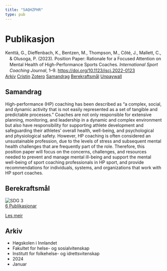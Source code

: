 ```yaml
---
title: "5AQHZPHR"
type: pub
---
```

<h1>Publikasjon</h1>
<article id="csl-bib-container-5AQHZPHR" class="csl-bib-container">
  <div class="csl-bib-body" style="line-height: 1.35; padding-left: 1em; text-indent:-1em;">
  <div class="csl-entry">Kentt&#xE4;, G., Dieffenbach, K., Bentzen, M., Thompson, M., C&#xF4;t&#xE9;, J., Mallett, C., &amp; Olusoga, P. (2023). Position Paper: Rationale for a Focused Attention on Mental Health of High-Performance Sports Coaches. <i>International Sport Coaching Journal</i>, 1&#x2013;9. <a href="https://doi.org/10.1123/iscj.2022-0123">https://doi.org/10.1123/iscj.2022-0123</a></div>
</div>
  <div class="csl-bib-buttons">
    <a href="#taxonomy-article-5AQHZPHR" class="csl-bib-button">Arkiv</a>
    <a href="https://app.cristin.no/results/show.jsf?id=2222807" alt="Cristin URL" class="csl-bib-button">Cristin</a>
    <a href="http://zotero.org/groups/5402882/items/5AQHZPHR" alt="Zotero URL" class="csl-bib-button">Zotero</a>
    <a href="#abstract-article-5AQHZPHR" class="csl-bib-button">Samandrag</a>
    <a href="#sdg-article-5AQHZPHR" class="csl-bib-button">Berekraftsmål</a>
    <a href="https://doi.org/10.1123/iscj.2022-0123" class="csl-bib-button">Unpaywall</a>
  </div>
  <div id="csl-bib-meta-container-5AQHZPHR"></div>
</article>
<div id="csl-bib-meta-5AQHZPHR" class="csl-bib-meta">
  <article id="abstract-article-5AQHZPHR" class="abstract-article">
    <h1>Samandrag</h1>
    High-performance (HP) coaching has been described as “a complex, social, and dynamic activity that is not easily represented as a set of tangible and predictable processes.” Coaches are not only responsible for extensive planning, monitoring, and leadership in a dynamic and complex environment but also have responsibility for supporting athlete development and safeguarding their athletes’ overall health, well-being, and psychological and physiological safety. However, HP coaching is often considered an unsustainable profession, due to the levels of stress and subsequent mental health challenges that are frequently part of the role. Therefore, this position paper will focus on the concerns, challenges, and resources needed to prevent and manage mental ill-being and support the mental well-being of sport coaching professionals in HP sport, and provide recommendations for individuals, systems, and organizations that work with HP sport coaches.
  </article>
  <article id="sdg-article-5AQHZPHR" class="sdg-article">
    <h1>Berekraftsmål</h1>
    <div class="sdg-container"><div id="sdg3" class="sdg"> <img src="{{< params subfolder >}}images/sdg/sdg03_no.png" class="image" alt="SDG 3"> <div class="sdg-overlay"> <a href="{{< params subfolder >}}no/archive/?sdg=3#archive" class="sdg-publication-count"><span>6</span> Publikasjonar</a> <p><a href="NA" class="sdg-read-more">Les meir</a></p> </div> </div></div>
  </article>
  <article id="taxonomy-article-5AQHZPHR" class="taxonomy-article">
    <h1>Arkiv</h1>
    <ul>
      <li>Høgskolen i Innlandet</li>
      <li>Fakultet for helse- og sosialvitenskap</li>
      <li>Institutt for folkehelse- og idrettsvitenskap</li>
      <li>2024</li>
      <li>Januar</li>
    </ul>
  </article>
</div>
